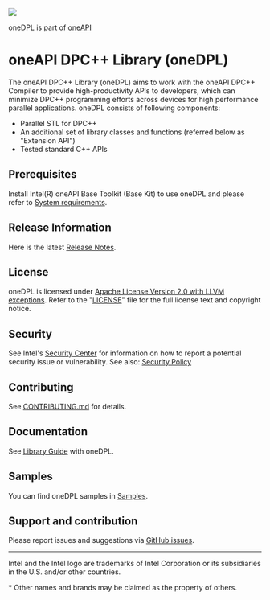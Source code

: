 ![](https://spec.oneapi.io/oneapi-logo-white-scaled.jpg)

oneDPL is part of [oneAPI](https://oneapi.io)
# oneAPI DPC++ Library (oneDPL)

The oneAPI DPC++ Library (oneDPL) aims to work with the oneAPI DPC++ Compiler
to provide high-productivity APIs to developers, which can minimize DPC++
programming efforts across devices for high performance parallel applications.
oneDPL consists of following components:
* Parallel STL for DPC++
* An additional set of library classes and functions (referred below as "Extension API")
* Tested standard C++ APIs

## Prerequisites
Install Intel(R) oneAPI Base Toolkit (Base Kit) to use oneDPL and please refer to [System requirements](https://software.intel.com/content/www/us/en/develop/articles/intel-oneapi-dpcpp-system-requirements-beta.html).

## Release Information
Here is the latest [Release Notes](https://software.intel.com/content/www/us/en/develop/articles/intel-oneapi-dpcpp-library-release-notes-beta.html).

## License
oneDPL is licensed under [Apache License Version 2.0 with LLVM exceptions](https://github.com/oneapi-src/oneDPL/blob/release_oneDPL/licensing/LICENSE.txt). Refer to the "[LICENSE](licensing/LICENSE.txt)" file for the full license text and copyright notice.

## Security
See Intel's [Security Center](https://www.intel.com/content/www/us/en/security-center/default.html)
for information on how to report a potential security issue or vulnerability.
See also: [Security Policy](SECURITY.md)

## Contributing
See [CONTRIBUTING.md](https://github.com/oneapi-src/oneDPL/blob/release_oneDPL/CONTRIBUTING.md) for details.

## Documentation
See [Library Guide](https://software.intel.com/content/www/us/en/develop/documentation/oneapi-dpcpp-library-guide/top.html) with oneDPL.

## Samples
You can find oneDPL samples in [Samples](https://github.com/oneapi-src/oneAPI-samples/tree/master/Libraries/oneDPL).

## Support and contribution
Please report issues and suggestions via [GitHub issues](https://github.com/oneapi-src/oneDPL/issues).

------------------------------------------------------------------------
Intel and the Intel logo are trademarks of Intel Corporation or its subsidiaries in the U.S. and/or other countries.

\* Other names and brands may be claimed as the property of others.
